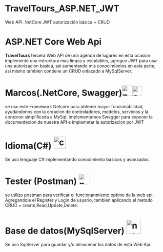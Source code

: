 # TravelTours_ASP.NET_JWT
Web APi .NetCore JWT autorización básica + CRUD
 
 # ASP.NET Core Web Api
 **TravelTours** tercera Web API de una agenda de lugares en esta ocasion implemente una estructura mas limpia y escalables, agregue JWT para usar una autorizacion basica, asi aumentando mis conocimientos en esta parte, asi mismo tambien contiene un CRUD enlazado a MySqlServer.
 
  # Marcos(.NetCore, Swagger)<img src="https://img.stackshare.io/service/11331/asp.net-core.png" alt="netcore logo" width="34"><img src="https://upload.wikimedia.org/wikipedia/commons/a/ab/Swagger-logo.png" alt="swagger logo" width="32">
 
 se uso este Framework Netcore para obtener mayor funcionabilidad, ayudandonos con la creacion de controladores, modelos, servicios y la conexion simplificada a MySql.
 implementamos Swagger para exponer la documentacion de nuestra API e implemetar la autorizacion por JWT
 
 # Idioma(C#) <img src="https://user-images.githubusercontent.com/109057897/180828183-a0f1cd76-a690-4f14-9247-bd78df1b73e0.png" alt="c# logo" width="40">
 Se uso lenguaje C# implementando conocimiento basicos y avanzados.
 
 # Tester (Postman) <img src="https://cdn.worldvectorlogo.com/logos/postman.svg" alt="netcore logo" width="34">
 se utilizo postman para verificar el funcionanmiento optimo de la web api, Agregandole el Register y Login de usuario, tambien aplicando el metodo CRUD = create,Read,Update,Delete.
 
 # Base de datos(MySqlServer) <img src="https://blog.artegrafico.net/wp-content/uploads/2019/10/mysql-logo.png" alt="netcore logo" width="46">
 Se uso SqlServer para guardar y/o almacenar los datos de esta Web Api.
